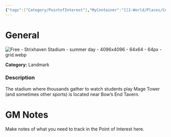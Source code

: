 ```yaml
---
{"tags":["Category/PointofInterest"],"MyContainer":"[[2-World/Places/Central Campus.md|Central Campus]]","MyCategory":"Encounter","obsidianUIMode":"preview","image":"Free - Strixhaven Stadium - summer day - 4096x4096 - 64x64 - 64px - grid.webp","dg-publish":true,"permalink":"/2-world/points-of-interest/neverwood-stadium/","dgPassFrontmatter":true,"updated":"2025-09-29T15:20:54.000+01:00"}
---
```



# General

![Free - Strixhaven Stadium - summer day - 4096x4096 - 64x64 - 64px - grid.webp](/img/user/z_Assets/Maps/Free%20-%20Strixhaven%20Stadium%20-%20summer%20day%20-%204096x4096%20-%2064x64%20-%2064px%20-%20grid.webp)

**Category:** Landmark

### Description
The stadium where thousands gather to watch students play Mage Tower (and sometimes other sports) is located near Bow’s End Tavern.

# GM Notes

Make notes of what you need to track in the Point of Interest here. 

